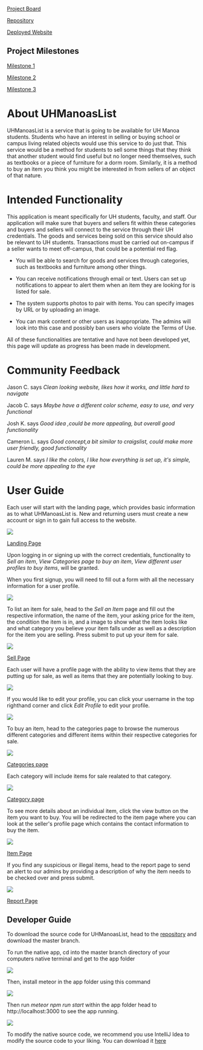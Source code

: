 [Project Board](https://github.com/uhmanoaslist/uhmanoalistcode/projects/1)

[Repository](https://github.com/uhmanoaslist/uhmanoalistcode)

[Deployed Website](http://uhmanoaslist.meteorapp.com)

## Project Milestones

[Milestone 1](https://github.com/uhmanoaslist/uhmanoalistcode/projects/1)

[Milestone 2](https://github.com/uhmanoaslist/uhmanoalistcode/projects/2)

[Milestone 3](https://github.com/uhmanoaslist/uhmanoalistcode/projects/3)


# About UHManoasList

UHManoasList is a service that is going to be available for UH Manoa students. Students who have an interest in selling or buying school or campus living related objects would use this service to do just that. This service would be a method for students to sell some things that they think that another student would find useful but no longer need themselves, such as textbooks or a piece of furniture for a dorm room. Similarly, it is a method to buy an item you think you might be interested in from sellers of an object of that nature.

# Intended Functionality

This application is meant specifically for UH students, faculty, and staff. Our application will make sure that buyers and sellers fit within these categories and buyers and sellers will connect to the service through their UH credentials. The goods and services being sold on this service should also be relevant to UH students. Transactions must be carried out on-campus if a seller wants to meet off-campus, that could be a potential red flag.

 * You will be able to search for goods and services through categories, such as textbooks and furniture among other things.

 * You can receive notifications through email or text. Users can set up notifications to appear to alert them when an item they are looking for is listed for sale.

 * The system supports photos to pair with items. You can specify images by URL or by uploading an image.

 * You can mark content or other users as inappropriate. The admins will look into this case and possibly ban users who violate the Terms of Use.

All of these functionalities are tentative and have not been developed yet, this page will update as progress has been made in development.

# Community Feedback
Jason C. says
*Clean looking website, likes how it works, and little hard to navigate*
 
Jacob C. says
 *Maybe have a different color scheme, easy to use, and very functional*

Josh K. says
*Good idea ,could be more appealing, but overall good functionality*

Cameron L. says
*Good concept,a bit similar to craigslist, could make more user friendly, good functionality*

Lauren M. says
*I like the colors, I like how everything is set up, it's simple, could be more appealing to the eye*

# User Guide

Each user will start with the landing page, which provides basic information as to what UHManoasList is.  New and returning users must create a new account or sign in to gain full access to the website.

<img class="ui centered image" src="/images/HomePage.png">

[Landing Page](http://uhmanoaslist.meteorapp.com/#/)


Upon logging in or signing up with the correct credentials, functionality to 
  *Sell an item*,
  *View Categories page to buy an item*,
  *View different user profiles to buy items*,
will be granted.

When you first signup, you will need to fill out a form with all the necessary information for a user profile.

<img class="ui centered image" src="/images/create.png">

To list an item for sale, head to the *Sell an Item* page and fill out the respective information, the name of the item, your asking price for the item, the condition the item is in, and a image to show what the item looks like and what category you believe your item falls under as well as a description for the item you are selling. Press submit to put up your item for sale.

<img class="ui centered image" src="/images/sell1.png">

[Sell Page](http://uhmanoaslist.meteorapp.com/#/add)

Each user will have a profile page with the ability to view items that they are putting up for sale, as well as items that they are potentially looking to buy.

<img class="ui centered image" src="/images/profile.png">

If you would like to edit your profile, you can click your username in the top righthand corner and click *Edit Profile* to edit your profile.

<img class="ui centered image" src="/images/edit.png">

To buy an item, head to the categories page to browse the numerous different categories and different items within their respective categories for sale.  

<img class="ui centered image" src="/images/CategoriesPage.png">

[Categories page](http://uhmanoaslist.meteorapp.com/#/list)

Each category will include items for sale realated to that category.

<img class="ui centered image" src="/images/CategoryPage2.png">

[Category page](http://uhmanoaslist.meteorapp.com/#/category/Electronics)


To see more details about an individual item, click the view button on the item you want to buy.  You will be redirected to the item page where you can look at the seller's profile page which contains the contact information to buy the item.

<img class="ui centered image" src="/images/ItemPage.png">

[Item Page](http://uhmanoaslist.meteorapp.com/#/edit/WkNRoWoM5uHgJE99p)

If you find any suspicious or illegal items, head to the report page to send an alert to our admins by providing a description of why the item needs to be checked over and press submit.

<img class="ui centered image" src="/images/ReportPage.png">

[Report Page](http://uhmanoaslist.meteorapp.com/#/report/WkNRoWoM5uHgJE99p)

## Developer Guide

To download the source code for UHManoasList, head to the [repository](https://github.com/uhmanoaslist/uhmanoalistcode) and download the master branch.

To run the native app, cd into the master branch directory of your computers native terminal and get to the app folder 

<img class="ui centered image" src="/images/meteor2.png">

Then, install meteor in the app folder using this command

<img class="ui centered image" src="/images/Meteor1.png">

Then run *meteor npm run start* within the app folder head to http://localhost:3000 to see the app running.

<img class="ui centered image" src="/images/meteor3.png">

To modify the native source code, we recommend you use IntelliJ Idea to modify the source code to your liking. You can download it [here](https://www.jetbrains.com/idea/download/#section=mac)
